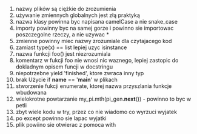 1) nazwy plików są ciężkie do zrozumienia
2) używanie zmiennych globalnych jest złą praktyką
3) nazwa klasy powinna byc napisana camelCase a nie snake_case
4) importy powinny byc na samej gorze i powinno sie importowac poszczegolne rzeczy, a nie uzywac *
5) zmienne powinny miec nazwy zrozumiale dla czytajacego kod
6) zamiast type(x) == list lepiej uzyc isinstance
7) nazwa funkcji foo() jest niezrozumiala
8) komentarz w fukcji foo nie wnosi nic waznego, lepiej zastopic do dokladnym opisem funcji w docstringu
9) niepotrzebne yield 'finished', ktore zwraca inny typ
10) brak Użycie if __name__ == '__main__' w plikach
11) stworzenie fukcji enumerate, ktorej nazwa przyszlania funkcje wbudowana
12) wielokrotne powtarzanie my_pi.mth(pi_gen.__next__()) - powinno to byc w petli
13) zbyt wiele kodu w try, przez co nie wiadomo co wyrzuci wyjatek
14) po except powinno sie lapac wyjatki
15) plik powiino sie otwierac z pomoca with
